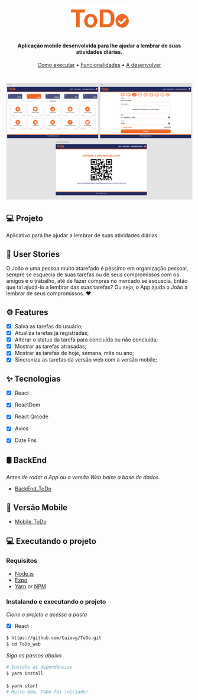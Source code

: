 <h1 align="center">
  <img alt="Plant Manager" title="Plant Manager" src="logo.png" />
</h1>

<h4 align="center">Aplicação mobile desenvolvida para lhe ajudar a lembrar de suas atividades diárias.</h4>

<p align="center">
  <a href="#como-executar">Como executar</a> •
  <a href="#funcionalidades">Funcionalidades</a> •
  <a href="#a-desenvolver">A desenvolver</a>
</p>

<h1 align="center">
  <img alt="Plant Manager" title="Plant Manager" src="Capa.PNG" />
</h1>

## 💻 Projeto
Aplicativo para lhe ajudar a lembrar de suas atividades diárias.

## 👥 User Stories
O João e uma pessoa muito atarefado é péssimo em organização pessoal, sempre se esquecia de suas tarefas ou de seus compromissos com os amigos e o trabalho,
até de fazer compras no mercado se esquecia.
Então que tal ajudá-lo a lembrar das suas tarefas? 
Ou seja, o App ajuda o João a lembrar de seus compromissos. ❤️

## ⚙ Features
-   [x] Salva as tarefas do usuário;
-   [x] Atualiza tarefas já registradas;
-   [x] Alterar o status da tarefa para concluída ou não concluída;
-   [x] Mostrar as tarefas atrasadas;
-   [x] Mostrar as tarefas de hoje, semana, mês ou ano;
-   [x] Sincroniza as tarefas da versão web com a versão mobile;

## ✨ Tecnologias
-   [x] React
-   [x] ReactDom
-   [x] React Qrcode
-   [x] Axios
-   [x] Date Fns


## 🛢 BackEnd

*Antes de rodar o App ou a versão Web baixe a base de dados.*
* [BackEnd_ToDo](https://github.com/Caiovg/ToDo_back.git)


## 📱 Versão Mobile

* [Mobile_ToDo](https://github.com/Caiovg/ToDo.git)

## 💻 Executando o projeto

### Requisitos

- [Node.js](https://nodejs.org/en/)
- [Expo](https://expo.io/)  
- [Yarn](https://classic.yarnpkg.com/) or [NPM](https://www.npmjs.com/)

### Instalando e executando o projeto

*Clone o projeto e acesse a pasta*
-   [x] React
```bash
$ https://github.com/Caiovg/ToDo.git 
$ cd ToDo_web
```

*Siga os passos abaixo*

```bash
# Instale as dependências
$ yarn install

$ yarn start
# Muito bem, ToDo foi iniciado!
```
<br>
